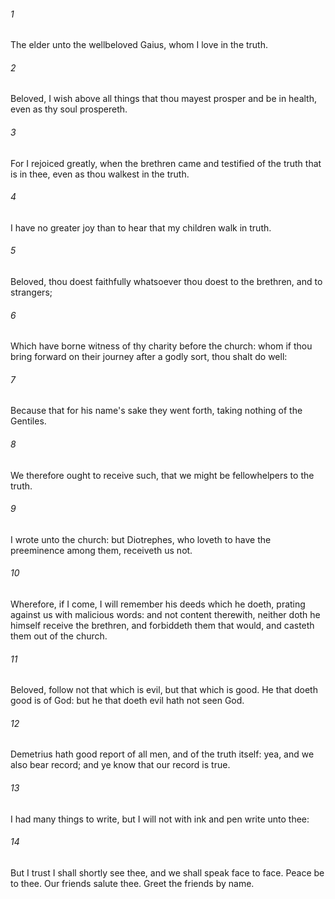 ###### 1
The elder unto the wellbeloved Gaius, whom I love in the truth.

###### 2
Beloved, I wish above all things that thou mayest prosper and be in health, even as thy soul prospereth.

###### 3
For I rejoiced greatly, when the brethren came and testified of the truth that is in thee, even as thou walkest in the truth.

###### 4
I have no greater joy than to hear that my children walk in truth.

###### 5
Beloved, thou doest faithfully whatsoever thou doest to the brethren, and to strangers;

###### 6
Which have borne witness of thy charity before the church: whom if thou bring forward on their journey after a godly sort, thou shalt do well:

###### 7
Because that for his name's sake they went forth, taking nothing of the Gentiles.

###### 8
We therefore ought to receive such, that we might be fellowhelpers to the truth.

###### 9
I wrote unto the church: but Diotrephes, who loveth to have the preeminence among them, receiveth us not.

###### 10
Wherefore, if I come, I will remember his deeds which he doeth, prating against us with malicious words: and not content therewith, neither doth he himself receive the brethren, and forbiddeth them that would, and casteth them out of the church.

###### 11
Beloved, follow not that which is evil, but that which is good. He that doeth good is of God: but he that doeth evil hath not seen God.

###### 12
Demetrius hath good report of all men, and of the truth itself: yea, and we also bear record; and ye know that our record is true.

###### 13
I had many things to write, but I will not with ink and pen write unto thee:

###### 14
But I trust I shall shortly see thee, and we shall speak face to face. Peace be to thee. Our friends salute thee. Greet the friends by name.

